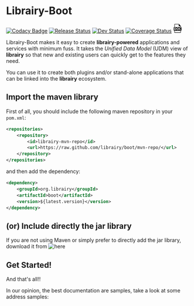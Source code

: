 # Librairy-Boot
[![Codacy Badge](https://api.codacy.com/project/badge/grade/e21317a6efac486fb23ecdd2a0c3b741)](https://www.codacy.com/app/cbadenes/boot)
[![Release Status](https://travis-ci.org/librairy/boot.svg?branch=master)](https://travis-ci.org/librairy/boot)
[![Dev Status](https://travis-ci.org/librairy/boot.svg?branch=develop)](https://travis-ci.org/librairy/boot)
[![Coverage Status](https://coveralls.io/repos/github/librairy/boot/badge.svg?branch=master)](https://coveralls.io/github/librairy/boot?branch=master)
[![Doc](https://raw.githubusercontent.com/librairy/resources/master/figures/interface.png)](https://rawgit.com/librairy/boot/doc/report/index.html)


Librairy-Boot makes it easy to create **librairy-powered** applications and services with minimum fuss. It takes the *Unified Data Model* (UDM) view of **librairy** so that new and existing users can quickly get to the features they need.

You can use it to create both plugins and/or stand-alone applications that can be linked into the **librairy** ecosystem.

## Import the maven library

First of all, you should include the following maven repository in your `pom.xml`:

```xml
<repositories>
    <repository>
        <id>librairy-mvn-repo</id>
        <url>https://raw.github.com/librairy/boot/mvn-repo/</url>
    </repository>
</repositories>
```

and then add the dependency:

```xml
<dependency>
    <groupId>org.librairy</groupId>
    <artifactId>boot</artifactId>
    <version>${latest.version}</version>
</dependency>
```

## (or) Include directly the jar library

If you are not using Maven or simply prefer to directly add the jar library, download it from ![here](https://github.com/librairy/boot/tree/mvn-repo/org/librairy/boot)

## Get Started!

And that's all!!

In our opinion, the best documentation are samples, take a look at some address samples:

